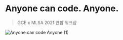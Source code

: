 # Anyone can code. Anyone.
> GCE x MLSA 2021 연합 워크샵

![Anyone can code  Anyone  (1)](https://user-images.githubusercontent.com/37402072/130726901-95fb537d-631c-475b-a648-032e0546adde.png)
